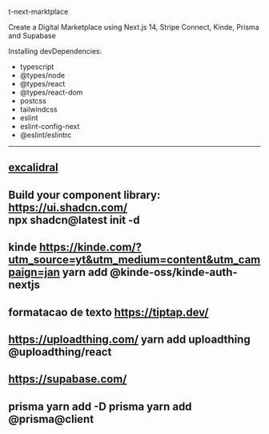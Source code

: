 t-next-marktplace

Create a Digital Marketplace using Next.js 14, Stripe Connect, Kinde, Prisma and Supabase


Installing devDependencies:
- typescript
- @types/node
- @types/react
- @types/react-dom
- postcss
- tailwindcss
- eslint
- eslint-config-next
- @eslint/eslintrc

---
[excalidral](https://excalidraw.com/)
------------
Build your component library: 
https://ui.shadcn.com/    
npx shadcn@latest init -d
------------
kinde
https://kinde.com/?utm_source=yt&utm_medium=content&utm_campaign=jan
yarn add @kinde-oss/kinde-auth-nextjs
------------
formatacao de texto
https://tiptap.dev/
------------
https://uploadthing.com/
yarn add uploadthing @uploadthing/react
------------
https://supabase.com/
------------
prisma
yarn add -D prisma
yarn add @prisma@client
------------